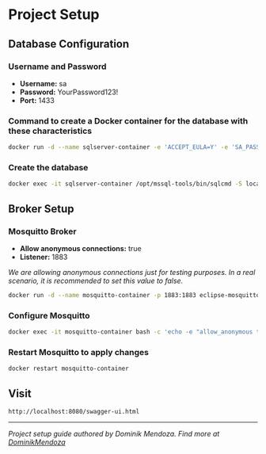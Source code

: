 # Project Setup

## Database Configuration

### Username and Password

- **Username:** sa
- **Password:** YourPassword123!
- **Port:** 1433

### Command to create a Docker container for the database with these characteristics

```sh
docker run -d --name sqlserver-container -e 'ACCEPT_EULA=Y' -e 'SA_PASSWORD=YourPassword123!' -p 1433:1433 mcr.microsoft.com/mssql/server:2019-latest
```

### Create the database

```sh
docker exec -it sqlserver-container /opt/mssql-tools/bin/sqlcmd -S localhost -U sa -P YourPassword123! -Q "CREATE DATABASE nexus;"
```

## Broker Setup

### Mosquitto Broker
- **Allow anonymous connections:** true
- **Listener:** 1883

*We are allowing anonymous connections just for testing purposes. In a real scenario, it is recommended to set this value to false.*

```sh
docker run -d --name mosquitto-container -p 1883:1883 eclipse-mosquitto
```

### Configure Mosquitto
```sh
docker exec -it mosquitto-container bash -c 'echo -e "allow_anonymous true\nlistener 1883" >> /mosquitto/config/mosquitto.conf'
```

### Restart Mosquitto to apply changes
```sh
docker restart mosquitto-container
```

## Visit
```
http://localhost:8080/swagger-ui.html
```
---

*Project setup guide authored by Dominik Mendoza. Find more at [DominikMendoza](https://github.com/DominikMendoza)*
